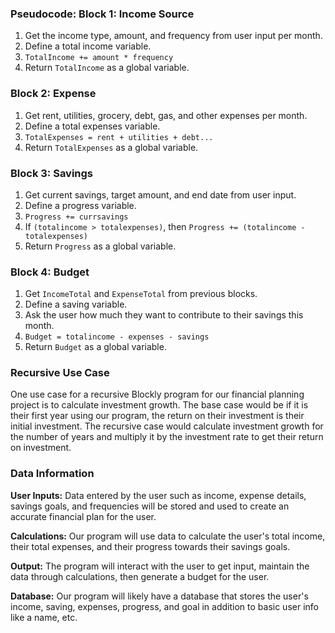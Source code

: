 ### Pseudocode: Block 1: Income Source
1. Get the income type, amount, and frequency from user input per month.
2. Define a total income variable.
3. `TotalIncome += amount * frequency`
4. Return `TotalIncome` as a global variable.

### Block 2: Expense
1. Get rent, utilities, grocery, debt, gas, and other expenses per month.
2. Define a total expenses variable.
3. `TotalExpenses = rent + utilities + debt...`
4. Return `TotalExpenses` as a global variable.

### Block 3: Savings
1. Get current savings, target amount, and end date from user input.
2. Define a progress variable.
3. `Progress += currsavings`
4. If `(totalincome > totalexpenses)`, then `Progress += (totalincome - totalexpenses)`
5. Return `Progress` as a global variable.

### Block 4: Budget
1. Get `IncomeTotal` and `ExpenseTotal` from previous blocks.
2. Define a saving variable.
3. Ask the user how much they want to contribute to their savings this month.
4. `Budget = totalincome - expenses - savings`
5. Return `Budget` as a global variable.

### Recursive Use Case
One use case for a recursive Blockly program for our financial planning project is to calculate investment growth. The base case would be if it is their first year using our program, the return on their investment is their initial investment. The recursive case would calculate investment growth for the number of years and multiply it by the investment rate to get their return on investment.

### Data Information
**User Inputs:** Data entered by the user such as income, expense details, savings goals, and frequencies will be stored and used to create an accurate financial plan for the user.

**Calculations:** Our program will use data to calculate the user's total income, their total expenses, and their progress towards their savings goals.

**Output:** The program will interact with the user to get input, maintain the data through calculations, then generate a budget for the user.

**Database:** Our program will likely have a database that stores the user's income, saving, expenses, progress, and goal in addition to basic user info like a name, etc.
